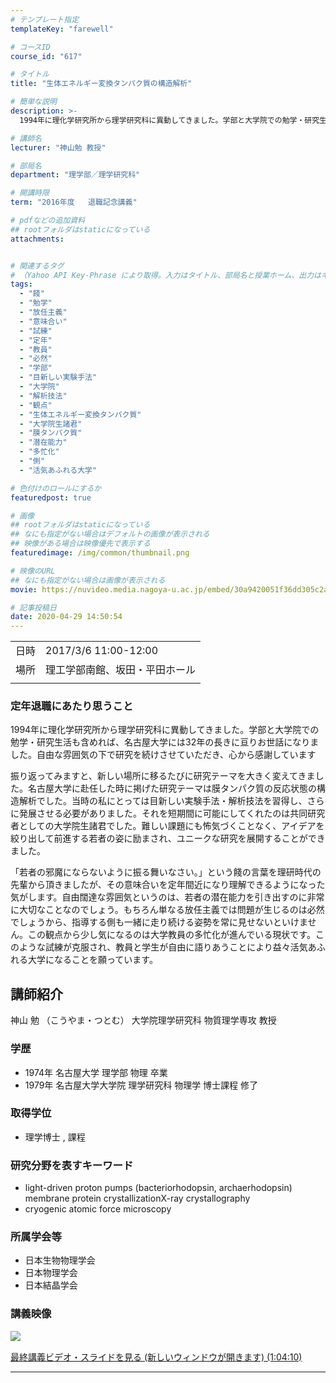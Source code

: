 ```yaml
---
# テンプレート指定
templateKey: "farewell"

# コースID
course_id: "617"

# タイトル
title: "生体エネルギー変換タンパク質の構造解析"

# 簡単な説明
description: >-
  1994年に理化学研究所から理学研究科に異動してきました。学部と大学院での勉学・研究生活も含めれば、名古屋大学には32年の長きに亘りお世話になりました。自由な雰囲気の下で研究を続けさせていただき、心から感謝しています 振り返ってみますと、新しい場所に移るたびに研究テーマを大きく変えてきました。名古屋大学に赴任した時に掲げた研究テーマは膜タンパク質の反応状態の構造解析でした。当時の私にとって ....

# 講師名
lecturer: "神山勉 教授"

# 部局名
department: "理学部／理学研究科"

# 開講時限
term: "2016年度	退職記念講義"

# pdfなどの追加資料
## rootフォルダはstaticになっている
attachments:


# 関連するタグ
# （Yahoo API Key-Phrase により取得。入力はタイトル、部局名と授業ホーム、出力はキーフレーズ（tags））
tags:
  - "餞"
  - "勉学"
  - "放任主義"
  - "意味合い"
  - "試練"
  - "定年"
  - "教員"
  - "必然"
  - "学部"
  - "目新しい実験手法"
  - "大学院"
  - "解析技法"
  - "観点"
  - "生体エネルギー変換タンパク質"
  - "大学院生諸君"
  - "膜タンパク質"
  - "潜在能力"
  - "多忙化"
  - "側"
  - "活気あふれる大学"

# 色付けのロールにするか
featuredpost: true

# 画像
## rootフォルダはstaticになっている
## なにも指定がない場合はデフォルトの画像が表示される
## 映像がある場合は映像優先で表示する
featuredimage: /img/common/thumbnail.png

# 映像のURL
## なにも指定がない場合は画像が表示される
movie: https://nuvideo.media.nagoya-u.ac.jp/embed/30a9420051f36dd305c2a213e5e7bf0453319aa5

# 記事投稿日
date: 2020-04-29 14:50:54
---
```


|   |   |
|---|---|
| 日時 | 2017/3/6  11:00-12:00 |
| 場所 | 理工学部南館、坂田・平田ホール |
|   |   |


### 定年退職にあたり思うこと 

1994年に理化学研究所から理学研究科に異動してきました。学部と大学院での勉学・研究生活も含めれば、名古屋大学には32年の長きに亘りお世話になりました。自由な雰囲気の下で研究を続けさせていただき、心から感謝しています 

振り返ってみますと、新しい場所に移るたびに研究テーマを大きく変えてきました。名古屋大学に赴任した時に掲げた研究テーマは膜タンパク質の反応状態の構造解析でした。当時の私にとっては目新しい実験手法・解析技法を習得し、さらに発展させる必要がありました。それを短期間に可能にしてくれたのは共同研究者としての大学院生諸君でした。難しい課題にも怖気づくことなく、アイデアを絞り出して前進する若者の姿に励まされ、ユニークな研究を展開することができました。 

「若者の邪魔にならないように振る舞いなさい。」という餞の言葉を理研時代の先輩から頂きましたが、その意味合いを定年間近になり理解できるようになった気がします。自由闊達な雰囲気というのは、若者の潜在能力を引き出すのに非常に大切なことなのでしょう。もちろん単なる放任主義では問題が生じるのは必然でしょうから、指導する側も一緒に走り続ける姿勢を常に見せないといけません。この観点から少し気になるのは大学教員の多忙化が進んでいる現状です。このような試練が克服され、教員と学生が自由に語りあうことにより益々活気あふれる大学になることを願っています。


## 講師紹介

神山 勉 （こうやま・つとむ） 大学院理学研究科 物質理学専攻 教授 

### 学歴

  * 1974年 名古屋大学 理学部 物理 卒業
  * 1979年 名古屋大学大学院 理学研究科 物理学 博士課程 修了

### 取得学位

  * 理学博士 , 課程

### 研究分野を表すキーワード

  * light-driven proton pumps (bacteriorhodopsin, archaerhodopsin) membrane protein crystallizationX-ray crystallography
  * cryogenic atomic force microscopy

### 所属学会等

  * 日本生物物理学会 
  * 日本物理学会
  * 日本結晶学会


### 講義映像


![&nbsp;](https://ocw.nagoya-u.jp/files/617/3547.jpg) 

[最終講義ビデオ・スライドを見る (新しいウィンドウが開きます) (1:04:10)](https://nuvideo.media.nagoya-u.ac.jp/embed/30a9420051f36dd305c2a213e5e7bf0453319aa5)


-----